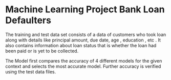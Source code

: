 # Machine Learning Project Bank Loan Defaulters

The training and test data set consists of a data of customers who took loan along with details like principal amount, due date, age , education , etc . It also contains information about loan status that is whether the loan had been paid or is yet to be collected.

The Model first compares the accuracy of 4 different models for the given context and selects the most accurate model. Further accuracy is verified using the test data files.
